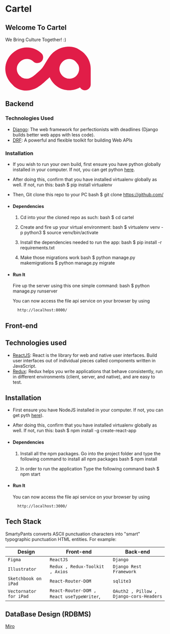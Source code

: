 # Cartel

## Welcome To Cartel
We Bring Culture Together! :)

<svg width="270" height="139" viewBox="0 0 270 139" fill="none" xmlns="http://www.w3.org/2000/svg">
<path d="M265.388 45.591C262.314 37.854 258.127 30.9525 252.822 24.891C248.963 20.483 244.559 16.6451 239.617 13.3709C239.56 13.3271 239.506 13.281 239.449 13.2372C236.469 10.9432 233.234 8.79626 229.692 6.91683L229.029 6.56376L228.351 6.22384C227.896 6.00015 227.448 5.77207 226.986 5.55715C226.056 5.1317 225.131 4.70406 224.166 4.32028C223.219 3.91895 222.228 3.56588 221.248 3.20622C220.246 2.87507 219.255 2.53296 218.222 2.25225C217.708 2.1097 217.203 1.954 216.68 1.83119L215.116 1.45398C214.593 1.33117 214.061 1.23468 213.532 1.12722L212.738 0.973708L211.935 0.842125L211.132 0.717124L210.73 0.655719C210.598 0.635982 210.454 0.611858 210.34 0.600893L208.914 0.445186L207.485 0.296061C207.009 0.2522 206.534 0.1886 206.057 0.173248L203.202 0.0307024L202.489 0H201.778L200.354 0.00438701C198.451 -0.0197364 196.567 0.133775 194.677 0.243427C193.738 0.335535 192.8 0.440801 191.861 0.546067C191.393 0.603086 190.923 0.644752 190.457 0.719315L189.063 0.943006L187.67 1.17328C187.206 1.25003 186.74 1.32679 186.283 1.42986L183.527 2.02856C176.218 3.78299 169.16 6.56156 162.633 10.4147L161.407 11.1318C161.003 11.3797 160.607 11.645 160.209 11.9016C159.415 12.4214 158.614 12.9323 157.831 13.4718C156.288 14.5947 154.733 15.6934 153.269 16.9368L152.16 17.8513C151.974 18.0092 151.795 18.1474 151.605 18.3184L151.036 18.8382C150.279 19.5334 149.529 20.2351 148.783 20.9435C148.102 21.6365 147.448 22.3295 146.785 23.0291L146.291 23.5532C146.125 23.7286 145.958 23.9041 145.816 24.0751L144.926 25.1059C140.155 30.6323 136.602 35.9768 133.27 41.1808C129.958 46.3871 127.009 51.4442 124.146 56.1812C122.724 58.5233 121.319 60.8304 119.987 62.8392L119.484 63.609L118.998 64.313C118.674 64.7779 118.355 65.2604 118.027 65.6902C117.379 66.5893 116.727 67.438 116.062 68.2517C114.73 69.8833 113.356 71.3636 111.713 72.9557L111.407 73.254L111.081 73.561L110.429 74.175L109.038 75.4492L105.962 78.1905C104.886 79.1445 103.772 80.1357 102.648 81.1533L100.95 82.6994L99.2592 84.2652C97.4194 85.9736 95.5686 87.614 93.7048 89.1535C93.2388 89.5395 92.7685 89.9013 92.3025 90.2785L91.6025 90.8399L90.8981 91.3706C90.4277 91.7215 89.9618 92.0856 89.4914 92.4277L88.0782 93.4277C87.6101 93.7742 87.1354 94.0637 86.6628 94.3817C86.1903 94.6887 85.7221 95.0198 85.2496 95.294L83.8364 96.1602L82.4232 96.9563C82.1869 97.0857 81.9529 97.2282 81.7188 97.351L81.0144 97.7063L80.31 98.066C80.0759 98.1866 79.8418 98.3116 79.6077 98.4103L78.2076 99.0485C77.9758 99.1647 77.7417 99.248 77.5098 99.3401L76.8141 99.6165L76.1207 99.8994C75.8888 99.9871 75.6591 100.055 75.4294 100.136C74.97 100.29 74.5106 100.465 74.0533 100.61C73.5961 100.735 73.1411 100.866 72.6883 101L72.5264 101.049C71.0125 101.244 69.4506 101.345 67.8339 101.345C63.5549 101.533 59.5581 100.79 55.8392 99.1143C53.7106 98.1581 51.7046 97.0024 49.821 95.6471C49.5935 95.351 49.3879 95.0527 49.191 94.7611C48.9306 94.3378 48.7163 93.9058 48.5106 93.4716L47.5568 93.8773C46.9552 93.3663 46.3689 92.8334 45.7958 92.2785C42.8228 89.3925 40.4973 86.0459 38.8216 82.2323C37.1481 78.4186 36.3146 74.3724 36.3146 70.0916C36.3146 65.9994 37.1481 62.0936 38.8238 58.372C40.4995 54.6504 42.7747 51.3499 45.6601 48.4661C48.5412 45.5844 51.8883 43.262 55.6992 41.4922C59.51 39.7225 63.5549 38.8409 67.8339 38.8409C75.8297 38.8409 82.7098 41.4528 88.4764 46.6678C91.8191 50.2117 96.0959 51.8894 101.305 51.7052C106.511 51.521 110.786 49.8411 114.137 46.6678C117.484 43.5011 119.296 39.49 119.576 34.6368C119.853 29.7858 118.41 25.5862 115.251 22.04C102.234 8.97171 86.4287 2.43646 67.8339 2.43646C58.7203 2.43646 50.0726 4.30054 41.8909 8.0287C33.7048 11.7569 26.4922 16.6956 20.253 22.8449C14.0117 28.9963 9.07646 36.1719 5.445 44.3717C1.81573 52.5736 0 61.1484 0 70.0916C0 79.2278 1.81573 87.8925 5.445 96.0922C9.07428 104.292 13.9658 111.468 20.113 117.619C20.7343 118.24 21.3687 118.845 22.0097 119.442C22.1038 119.553 22.1957 119.667 22.2919 119.779C23.7926 121.527 25.383 123.167 27.0566 124.659C28.7345 126.139 30.4736 127.514 32.2697 128.736C35.8618 131.187 39.6376 133.141 43.4988 134.65C45.4304 135.405 47.384 136.06 49.355 136.595C50.3395 136.881 51.3327 137.104 52.3237 137.341C53.319 137.545 54.3144 137.766 55.3185 137.922C59.3241 138.611 63.3887 138.887 67.4905 138.767C69.5403 138.705 71.6076 138.521 73.6639 138.249C75.5825 137.933 77.5229 137.652 79.389 137.192L80.7978 136.87C81.0319 136.815 81.2681 136.764 81.5 136.703L82.1891 136.51L84.9368 135.723C85.0702 135.681 85.2015 135.635 85.3349 135.591C88.2467 134.83 91.0621 133.869 93.7726 132.703C98.5198 130.661 103.026 128.027 107.292 124.812C107.859 124.439 108.428 124.069 108.966 123.678L111.048 122.205C111.733 121.707 112.396 121.198 113.067 120.696L114.072 119.937L115.045 119.163C115.69 118.645 116.349 118.132 116.983 117.608C119.523 115.514 121.947 113.367 124.294 111.191L125.747 109.849L127.217 108.514L130.293 105.772L133.614 102.816L135.383 101.2L136.294 100.347L136.749 99.9191L137.21 99.4717C138.186 98.5309 139.172 97.5375 140.148 96.5111C140.247 96.7458 140.343 96.9804 140.443 97.2129C145.84 109.141 154.033 118.88 165.019 126.429C176.005 133.977 188.482 137.747 202.45 137.747C207.846 137.747 212.968 137.163 217.807 135.992C222.462 134.876 227.021 133.293 231.492 131.24C232.234 130.869 232.976 130.448 233.722 129.983C234.468 129.518 235.303 129.1 236.237 128.727C240.14 134.745 245.351 137.749 251.859 137.749C256.508 137.749 260.695 135.977 264.414 132.435C268.133 128.893 269.997 124.606 269.997 119.569V70.0609C269.995 61.4883 268.457 53.3281 265.388 45.591ZM230.946 82.5086C229.268 86.3223 227.032 89.625 224.236 92.4145C221.44 95.2041 218.13 97.3905 214.309 98.9695C210.487 100.553 206.433 101.34 202.148 101.34C198.23 101.34 194.408 100.505 190.682 98.8291C186.957 97.1581 183.647 94.9234 180.759 92.1338C177.867 89.3443 175.54 86.0416 173.77 82.2279C172 78.4164 171.114 74.3702 171.114 70.0916C171.114 65.9994 171.952 62.0498 173.63 58.2361C175.305 54.4224 177.587 51.0736 180.479 48.1898C183.367 45.3081 186.677 43.0296 190.407 41.3541C194.132 39.683 198.046 38.8431 202.148 38.8431C206.249 38.8431 210.207 39.683 214.029 41.3541C215.75 42.1085 217.374 42.9857 218.907 43.9857C219.846 44.784 220.782 45.6458 221.703 46.5625C224.741 49.5889 227.671 53.157 230.326 57.0474L230.377 57.0123C230.574 57.4137 230.764 57.8216 230.946 58.2339C232.621 62.0476 233.461 65.9994 233.461 70.0894C233.461 74.5566 232.621 78.6949 230.946 82.5086Z" fill="#E11D48"/>
</svg>

## Backend
### Technologies Used
* [Django](https://www.djangoproject.com/): The web framework for perfectionists with deadlines (Django builds better web apps with less code).
* [DRF](www.django-rest-framework.org/): A powerful and flexible toolkit for building Web APIs

### Installation
* If you wish to run your own build, first ensure you have python globally installed in your computer. If not, you can get python [here](https://www.python.org").
* After doing this, confirm that you have installed virtualenv globally as well. If not, run this:
    bash
        $ pip install virtualenv
    
* Then, Git clone this repo to your PC
    bash
        $ git clone https://github.com/
    

* #### Dependencies
    1. Cd into your the cloned repo as such:
        bash
            $ cd cartel
        
    2. Create and fire up your virtual environment:
        bash
            $ virtualenv  venv -p python3
            $ source venv/bin/activate
        
    3. Install the dependencies needed to run the app:
        bash
            $ pip install -r requirements.txt
        
    4. Make those migrations work
        bash
            $ python manage.py makemigrations
            $ python manage.py migrate
        

* #### Run It
    Fire up the server using this one simple command:
    bash
        $ python manage.py runserver
    
    You can now access the file api service on your browser by using
    
        http://localhost:8000/


## Front-end
## Technologies used
* [ReactJS](https://react.dev/): React is the library for web and native user interfaces. Build user interfaces out of individual pieces called components written in JavaScript.
* [Redux](https://redux.js.org/): Redux helps you write applications that behave consistently, run in different environments (client, server, and native), and are easy to test.

## Installation
* First ensure you have NodeJS installed in your computer. If not, you can get pyth [here](https://nodejs.org/en/)).
* After doing this, confirm that you have installed virtualenv globally as well. If not, run this:
    bash
        $ npm install -g create-react-app
    
* #### Dependencies
 
    1. Install all the npm packages. Go into the project folder and type the following command to install all npm packages
        bash
            $ npm install
        
    2. In order to run the application Type the following command
        bash
            $ npm start
      
* #### Run It
    You can now access the file api service on your browser by using
    
        http://localhost:3000/
    



## Tech Stack

SmartyPants converts ASCII punctuation characters into "smart" typographic punctuation HTML entities. For example:

|      Design          |Front-end                        |Back-end                       |
|----------------|-------------------------------|-----------------------------|
|`Figma` |`ReactJS`            |`Django`            |
|   `Illustrator`     |`Redux , Redux-Toolkit , Axios`            |`Django Rest Framework`             |
| `Sketchbook on iPad`        |`React-Router-DOM`|`sqlite3` 
| `Vectornator for iPad`        |`React-Router-DOM , React useTypeWriter`,|`OAuth2 , Pillow , Django-cors-Headers` 




## DataBase Design (RDBMS)


[Miro](https://miro.com/app/board/uXjVNVOOMjU=/?share_link_id=776319495247)


